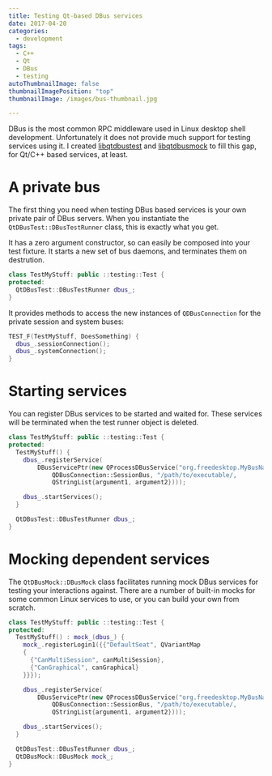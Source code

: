 ```yaml
---
title: Testing Qt-based DBus services
date: 2017-04-20
categories:
  - development
tags:
  - C++
  - Qt
  - DBus
  - testing
autoThumbnailImage: false
thumbnailImagePosition: "top"
thumbnailImage: /images/bus-thumbnail.jpg

---
```


DBus is the most common RPC middleware used in Linux desktop shell development. Unfortunately it does not provide much support for testing services using it. I created [libqtdbustest](https://github.com/pete-woods/libqtdbustest) and [libqtdbusmock](https://github.com/pete-woods/libqtdbusmock) to fill this gap, for Qt/C++ based services, at least.

<!--more-->

# A private bus

The first thing you need when testing DBus based services is your own private pair of DBus servers. When you instantiate the `QtDBusTest::DBusTestRunner` class, this is exactly what you get.

It has a zero argument constructor, so can easily be composed into your test fixture. It starts a new set of bus daemons, and terminates them on destrution.

```cpp
class TestMyStuff: public ::testing::Test {
protected:
  QtDBusTest::DBusTestRunner dbus_;
}
```

It provides methods to access the new instances of `QDBusConnection` for the private session and system buses: 

```cpp
TEST_F(TestMyStuff, DoesSomething) {
  dbus_.sessionConnection();
  dbus_.systemConnection();
}
```

# Starting services

You can register DBus services to be started and waited for. These services will be terminated when the test runner object is deleted.

```cpp
class TestMyStuff: public ::testing::Test {
protected:
  TestMyStuff() {
    dbus_.registerService(
        DBusServicePtr(new QProcessDBusService("org.freedesktop.MyBusName",
            QDBusConnection::SessionBus, "/path/to/executable/,
            QStringList{argument1, argument2})));

    dbus_.startServices();
  }

  QtDBusTest::DBusTestRunner dbus_;
}
```

# Mocking dependent services

The `QtDBusMock::DBusMock` class facilitates running mock DBus services for testing your interactions against. There are a number of built-in mocks for some common Linux services to use, or you can build your own from scratch.

```cpp
class TestMyStuff: public ::testing::Test {
protected:
  TestMyStuff() : mock_(dbus_) {
    mock_.registerLogin1({{"DefaultSeat", QVariantMap
    {
      {"CanMultiSession", canMultiSession},
      {"CanGraphical", canGraphical}
    }}});

    dbus_.registerService(
        DBusServicePtr(new QProcessDBusService("org.freedesktop.MyBusName",
            QDBusConnection::SessionBus, "/path/to/executable/,
            QStringList{argument1, argument2})));

    dbus_.startServices();
  }

  QtDBusTest::DBusTestRunner dbus_;
  QtDBusMock::DBusMock mock_;
}
```
